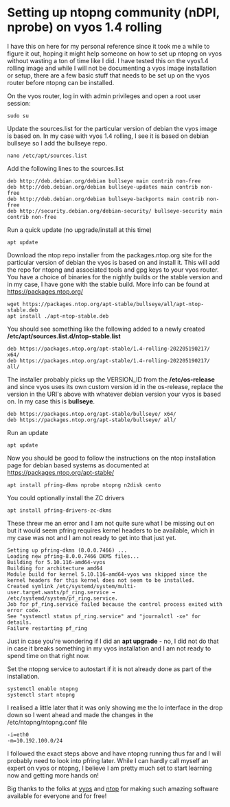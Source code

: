 # Setting up ntopng community (nDPI, nprobe) on vyos 1.4 rolling

I have this on here for my personal reference since it took me a while to figure it out, hoping it might help someone on how to set up ntopng on vyos without wasting a ton of time like I did. I have tested this on the vyos1.4 rolling image and while I will not be documenting a vyos image installation or setup, there are a few basic stuff that needs to be set up on the vyos router before ntopng can be installed.

On the vyos router, log in with admin privileges and open a root user session:
```
sudo su
```
Update the sources.list for the particular version of debian the vyos image is based on. In my case with vyos 1.4 rolling, I see it is based on debian bullseye so I add the bullseye repo.
```
nano /etc/apt/sources.list
```
Add the following lines to the sources.list
```
deb http://deb.debian.org/debian bullseye main contrib non-free
deb http://deb.debian.org/debian bullseye-updates main contrib non-free
deb http://deb.debian.org/debian bullseye-backports main contrib non-free
deb http://security.debian.org/debian-security/ bullseye-security main contrib non-free
```
Run a quick update (no upgrade/install at this time)
```
apt update
```
Download the ntop repo installer from the packages.ntop.org site for the particular version of debian the vyos is based on and install it. This will add the repo for ntopng and associated tools and gpg keys to your vyos router. You have a choice of binaries for the nightly builds or the stable version and in my case, I have gone with the stable build. More info can be found at https://packages.ntop.org/
```
wget https://packages.ntop.org/apt-stable/bullseye/all/apt-ntop-stable.deb
apt install ./apt-ntop-stable.deb
```
You should see something like the following added to a newly created **/etc/apt/sources.list.d/ntop-stable.list**
```
deb https://packages.ntop.org/apt-stable/1.4-rolling-202205190217/ x64/
deb https://packages.ntop.org/apt-stable/1.4-rolling-202205190217/ all/
```
The installer probably picks up the VERSION_ID from the **/etc/os-release** and since vyos uses its own custom version id in the os-release, replace the version in the URI's above with whatever debian version your vyos is based on. In my case this is **bullseye**.
```
deb https://packages.ntop.org/apt-stable/bullseye/ x64/
deb https://packages.ntop.org/apt-stable/bullseye/ all/
```
Run an update
```
apt update
```
Now you should be good to follow the instructions on the ntop installation page for debian based systems as documented at https://packages.ntop.org/apt-stable/
```
apt install pfring-dkms nprobe ntopng n2disk cento
```
You could optionally install the ZC drivers
```
apt install pfring-drivers-zc-dkms
```
These threw me an error and I am not quite sure what I be missing out on but it would seem pfring requires kernel headers to be available, which in my case was not and I am not ready to get into that just yet.
```
Setting up pfring-dkms (8.0.0.7466) ...
Loading new pfring-8.0.0.7466 DKMS files...
Building for 5.10.116-amd64-vyos
Building for architecture amd64
Module build for kernel 5.10.116-amd64-vyos was skipped since the
kernel headers for this kernel does not seem to be installed.
Created symlink /etc/systemd/system/multi-user.target.wants/pf_ring.service → /etc/systemd/system/pf_ring.service.
Job for pf_ring.service failed because the control process exited with error code.
See "systemctl status pf_ring.service" and "journalctl -xe" for details.
Failure restarting pf_ring
```
Just in case you're wondering if I did an **apt upgrade** - no, I did not do that in case it breaks something in my vyos installation and I am not ready to spend time on that right now.

Set the ntopng service to autostart if it is not already done as part of the installation.
```
systemctl enable ntopng
systemctl start ntopng
```
I realised a little later that it was only showing me the lo interface in the drop down so I went ahead and made the changes in the /etc/ntopng/ntopng.conf file
```
-i=eth0
-m=10.192.100.0/24
```
I followed the exact steps above and have ntopng running thus far and I will probably need to look into pfring later. While I can hardly call myself an expert on vyos or ntopng, I believe I am pretty much set to start learning now and getting more hands on!

Big thanks to the folks at [vyos](https://vyos.io/) and [ntop](https://www.ntop.org/) for making such amazing software available for everyone and for free!
